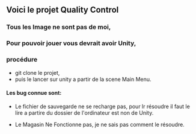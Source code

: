 ## Voici le projet Quality Control

### Tous les Image ne sont pas de moi,

### Pour pouvoir jouer vous devrait avoir Unity,

### procédure
- git clone le projet,
- puis le lancer sur unity a partir de la scene Main Menu.

#### Les bug connue sont:               
- Le fichier de sauvegarde ne se recharge pas, 
pour lr résoudre il faut le lire a partire du dossier de l'ordinateur est non de Unity.

- Le Magasin Ne Fonctionne pas, je ne sais pas comment le résoudre.